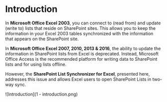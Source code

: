 # Introduction

In **Microsoft Office Excel 2003**, you can connect to (read from) and update (write to) lists that reside on SharePoint sites. This allows you to keep the information in your Excel 2003 tables synchronized with the information that appears on the SharePoint site.

In **Microsoft Office Excel 2007, 2010, 2013 & 2016**, the ability to update the information in SharePoint lists from Excel is deprecated. Instead, Microsoft Office Access is the recommended platform for writing data to SharePoint lists and for using lists offline.

However, the **SharePoint List Synchronizer for Excel**, presented here, addresses this issue and allows Excel users to open SharePoint Lists in two-way sync.

![Introduction](1 - introduction.png)
